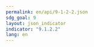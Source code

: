 ```yaml
---
permalink: en/api/9-1-2-2.json
sdg_goal: 9
layout: json_indicator
indicator: "9.1.2.2"
lang: en
---
```

